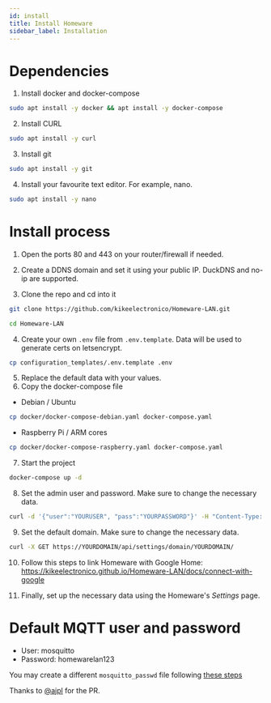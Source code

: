 ```yaml
---
id: install
title: Install Homeware
sidebar_label: Installation
---
```


# Dependencies

1. Install docker and docker-compose
```bash
sudo apt install -y docker && apt install -y docker-compose
```
2. Install CURL
```bash
sudo apt install -y curl
```
3. Install git
```bash
sudo apt install -y git
```
4. Install your favourite text editor. For example, nano.
```bash
sudo apt install -y nano
```
# Install process

1. Open the ports 80 and 443 on your router/firewall if needed.

2. Create a DDNS domain and set it using your public IP. DuckDNS and no-ip are supported.

3. Clone the repo and cd into it  
```bash
git clone https://github.com/kikeelectronico/Homeware-LAN.git
```
```bash
cd Homeware-LAN
```
4. Create your own `.env` file from `.env.template`. Data will be used to generate certs on letsencrypt.
```bash
cp configuration_templates/.env.template .env
```
5. Replace the default data with your values.
6. Copy the docker-compose file
- Debian / Ubuntu
```bash
cp docker/docker-compose-debian.yaml docker-compose.yaml
```
- Raspberry Pi / ARM cores
```bash
cp docker/docker-compose-raspberry.yaml docker-compose.yaml
```
7. Start the project
```bash
docker-compose up -d
```
8. Set the admin user and password. Make sure to change the necessary data.
```bash
curl -d '{"user":"YOURUSER", "pass":"YOURPASSWORD"}' -H "Content-Type: application/json" -X POST https://YOURDOMAIN/api/user/set/
```
9. Set the default domain. Make sure to change the necessary data.
```bash
curl -X GET https://YOURDOMAIN/api/settings/domain/YOURDOMAIN/
```
10. Follow this steps to link Homeware with Google Home: https://kikeelectronico.github.io/Homeware-LAN/docs/connect-with-google

11. Finally, set up the necessary data using the Homeware's _Settings_ page.

# Default MQTT user and password

- User: mosquitto
- Password: homewarelan123

You may create a different `mosquitto_passwd` file following [these steps](https://mosquitto.org/man/mosquitto_passwd-1.html)  

Thanks to <a href="https://github.com/ajpl" tarjet="blanck">@ajpl</a> for the PR.

